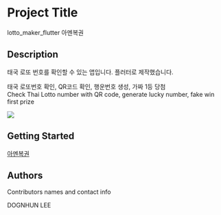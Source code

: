 # Project Title

lotto_maker_flutter
아멘복권

## Description

태국 로또 번호를 확인할 수 있는 앱입니다. 플러터로 제작했습니다.

태국 로또번호 확인, QR코드 확인, 행운번호 생성, 가짜 1등 당첨 </br>
Check Thai Lotto number with QR code, generate lucky number, fake win first prize

<img src="https://ifh.cc/g/CPNahA.jpg"/>

## Getting Started

<a href="https://play.google.com/store/apps/details?id=com.lotto.tab">아멘복권</a>


## Authors

Contributors names and contact info

DOGNHUN LEE

